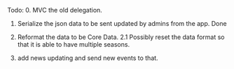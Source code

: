 Todo:
0. MVC the old delegation.

1. Serialize the json data to be sent updated by admins from the app. Done

2. Reformat the data to be Core Data.
2.1 Possibly reset the data format so that it is able to have multiple seasons.
3. add news updating and send new events to that.
